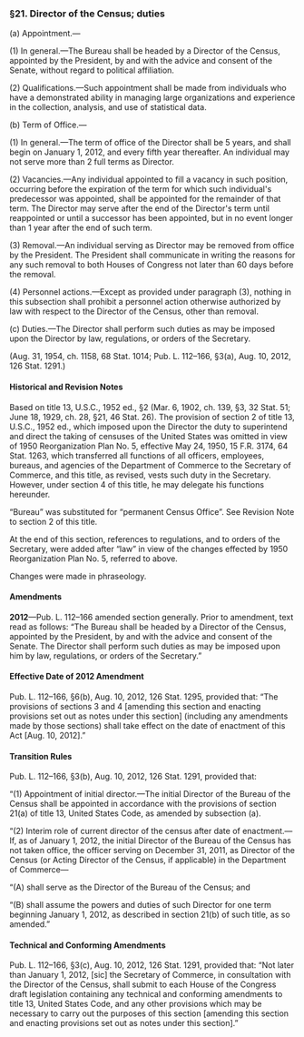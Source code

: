 ### §21. Director of the Census; duties ###

(a) Appointment.—

(1) In general.—The Bureau shall be headed by a Director of the Census, appointed by the President, by and with the advice and consent of the Senate, without regard to political affiliation.

(2) Qualifications.—Such appointment shall be made from individuals who have a demonstrated ability in managing large organizations and experience in the collection, analysis, and use of statistical data.

(b) Term of Office.—

(1) In general.—The term of office of the Director shall be 5 years, and shall begin on January 1, 2012, and every fifth year thereafter. An individual may not serve more than 2 full terms as Director.

(2) Vacancies.—Any individual appointed to fill a vacancy in such position, occurring before the expiration of the term for which such individual's predecessor was appointed, shall be appointed for the remainder of that term. The Director may serve after the end of the Director's term until reappointed or until a successor has been appointed, but in no event longer than 1 year after the end of such term.

(3) Removal.—An individual serving as Director may be removed from office by the President. The President shall communicate in writing the reasons for any such removal to both Houses of Congress not later than 60 days before the removal.

(4) Personnel actions.—Except as provided under paragraph (3), nothing in this subsection shall prohibit a personnel action otherwise authorized by law with respect to the Director of the Census, other than removal.

(c) Duties.—The Director shall perform such duties as may be imposed upon the Director by law, regulations, or orders of the Secretary.

(Aug. 31, 1954, ch. 1158, 68 Stat. 1014; Pub. L. 112–166, §3(a), Aug. 10, 2012, 126 Stat. 1291.)

#### Historical and Revision Notes ####

Based on title 13, U.S.C., 1952 ed., §2 (Mar. 6, 1902, ch. 139, §3, 32 Stat. 51; June 18, 1929, ch. 28, §21, 46 Stat. 26). The provision of section 2 of title 13, U.S.C., 1952 ed., which imposed upon the Director the duty to superintend and direct the taking of censuses of the United States was omitted in view of 1950 Reorganization Plan No. 5, effective May 24, 1950, 15 F.R. 3174, 64 Stat. 1263, which transferred all functions of all officers, employees, bureaus, and agencies of the Department of Commerce to the Secretary of Commerce, and this title, as revised, vests such duty in the Secretary. However, under section 4 of this title, he may delegate his functions hereunder.

“Bureau” was substituted for “permanent Census Office”. See Revision Note to section 2 of this title.

At the end of this section, references to regulations, and to orders of the Secretary, were added after “law” in view of the changes effected by 1950 Reorganization Plan No. 5, referred to above.

Changes were made in phraseology.

#### Amendments ####

**2012**—Pub. L. 112–166 amended section generally. Prior to amendment, text read as follows: “The Bureau shall be headed by a Director of the Census, appointed by the President, by and with the advice and consent of the Senate. The Director shall perform such duties as may be imposed upon him by law, regulations, or orders of the Secretary.”

#### Effective Date of 2012 Amendment ####

Pub. L. 112–166, §6(b), Aug. 10, 2012, 126 Stat. 1295, provided that: “The provisions of sections 3 and 4 [amending this section and enacting provisions set out as notes under this section] (including any amendments made by those sections) shall take effect on the date of enactment of this Act [Aug. 10, 2012].”

#### Transition Rules ####

Pub. L. 112–166, §3(b), Aug. 10, 2012, 126 Stat. 1291, provided that:

“(1) Appointment of initial director.—The initial Director of the Bureau of the Census shall be appointed in accordance with the provisions of section 21(a) of title 13, United States Code, as amended by subsection (a).

“(2) Interim role of current director of the census after date of enactment.—If, as of January 1, 2012, the initial Director of the Bureau of the Census has not taken office, the officer serving on December 31, 2011, as Director of the Census (or Acting Director of the Census, if applicable) in the Department of Commerce—

“(A) shall serve as the Director of the Bureau of the Census; and

“(B) shall assume the powers and duties of such Director for one term beginning January 1, 2012, as described in section 21(b) of such title, as so amended.”

#### Technical and Conforming Amendments ####

Pub. L. 112–166, §3(c), Aug. 10, 2012, 126 Stat. 1291, provided that: “Not later than January 1, 2012, [sic] the Secretary of Commerce, in consultation with the Director of the Census, shall submit to each House of the Congress draft legislation containing any technical and conforming amendments to title 13, United States Code, and any other provisions which may be necessary to carry out the purposes of this section [amending this section and enacting provisions set out as notes under this section].”